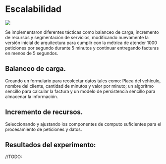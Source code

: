 # Escalabilidad
![](https://github.com/MISO-4206/201820-Repo-Grupo-01/blob/master/Imagenes/vista_despliegue_sp1.jpg)

Se implementaron diferentes tácticas como balanceo de carga, incremento de recursos y segmentación de servicios, modificando nuevamente la versión inicial de arquitectura para cumplir con la métrica de atender 1000 peticiones por segundo durante 5 minutos y continuar entregando facturas en menos de 5 segundos.

## Balanceo de carga.
Creando un formulario para recolectar datos tales como: Placa del vehículo, nombre del cliente, cantidad de minutos y valor por minuto; un algoritmo sencillo para calcular la factura y un modelo de persistencia sencillo para almacenar la información. 

## Incremento de recursos.
Seleccionando y ajustando los componentes de computo suficientes para el procesamiento de peticiones y datos.


## Resultados del experimento:
//TODO: